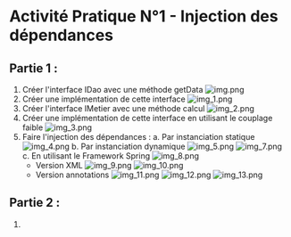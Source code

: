 # **Activité Pratique N°1 - Injection des dépendances**

## **Partie 1 :**

1. Créer l'interface IDao avec une méthode getData
![img.png](img.png)
2. Créer une implémentation de cette interface
![img_1.png](img_1.png)
3. Créer l'interface IMetier avec une méthode calcul
![img_2.png](img_2.png)
4. Créer une implémentation de cette interface en utilisant le couplage faible
![img_3.png](img_3.png)
5. Faire l'injection des dépendances :
   a. Par instanciation statique
   ![img_4.png](img_4.png)
   b. Par instanciation dynamique
   ![img_5.png](img_5.png)
   ![img_7.png](img_7.png)
   c. En utilisant le Framework Spring
   ![img_8.png](img_8.png)
   - Version XML
   ![img_9.png](img_9.png)
   ![img_10.png](img_10.png)
   - Version annotations
   ![img_11.png](img_11.png)
   ![img_12.png](img_12.png)
   ![img_13.png](img_13.png)

## **Partie 2 :**

1. 